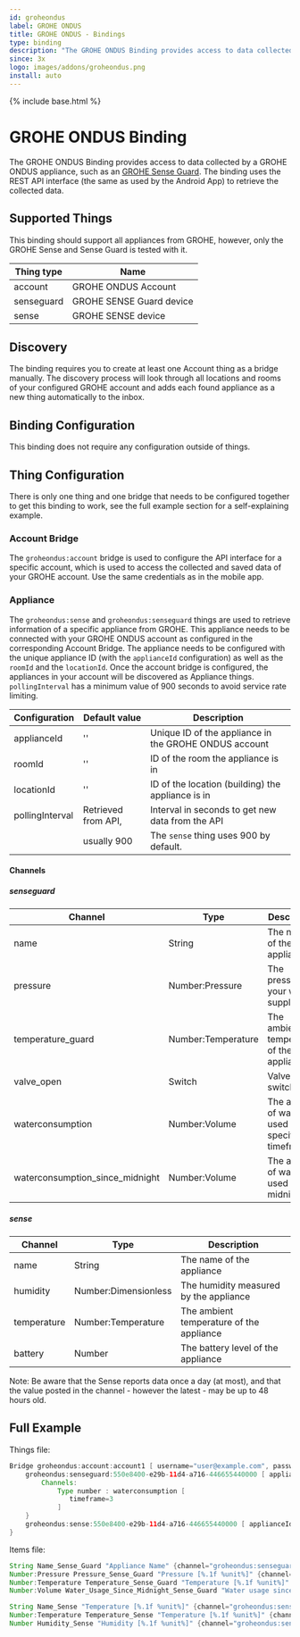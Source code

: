 ```yaml
---
id: groheondus
label: GROHE ONDUS
title: GROHE ONDUS - Bindings
type: binding
description: "The GROHE ONDUS Binding provides access to data collected by a GROHE ONDUS appliance, such as an [GROHE Sense Guard](https://www.grohe.de/de_de/smarthome/grohe-sense-guard/)."
since: 3x
logo: images/addons/groheondus.png
install: auto
---
```


<!-- Attention authors: Do not edit directly. Please add your changes to the appropriate source repository -->

{% include base.html %}

# GROHE ONDUS Binding

The GROHE ONDUS Binding provides access to data collected by a GROHE ONDUS appliance, such as an [GROHE Sense Guard](https://www.grohe.de/de_de/smarthome/grohe-sense-guard/).
The binding uses the REST API interface (the same as used by the Android App) to retrieve the collected data.

## Supported Things

This binding should support all appliances from GROHE, however, only the GROHE Sense and Sense Guard is tested with it.

| Thing type               | Name                     |
|--------------------------|--------------------------|
| account                  | GROHE ONDUS Account      |
| senseguard               | GROHE SENSE Guard device |
| sense                    | GROHE SENSE device       |

## Discovery

The binding requires you to create at least one Account thing as a bridge manually.
The discovery process will look through all locations and rooms of your configured GROHE account and adds each found appliance as a new thing automatically to the inbox.

## Binding Configuration

This binding does not require any configuration outside of things.

## Thing Configuration

There is only one thing and one bridge that needs to be configured together to get this binding to work, see the full example section for a self-explaining example.

### Account Bridge

The `groheondus:account` bridge is used to configure the API interface for a specific account, which is used to access the collected and saved data of your GROHE account.
Use the same credentials as in the mobile app.

### Appliance

The `groheondus:sense` and `groheondus:senseguard` things are used to retrieve information of a specific appliance from GROHE.
This appliance needs to be connected with your GROHE ONDUS account as configured in the corresponding Account Bridge.
The appliance needs to be configured with the unique appliance ID (with the `applianceId` configuration) as well as the `roomId` and the `locationId`.
Once the account bridge is configured, the appliances in your account will be discovered as Appliance things.
`pollingInterval` has a minimum value of 900 seconds to avoid service rate limiting.

| Configuration            | Default value            | Description                                           |
|--------------------------|--------------------------|-------------------------------------------------------|
| applianceId              | ''                       | Unique ID of the appliance in the GROHE ONDUS account |
| roomId                   | ''                       | ID of the room the appliance is in                    |
| locationId               | ''                       | ID of the location (building) the appliance is in     |
| pollingInterval          | Retrieved from API,      | Interval in seconds to get new data from the API      |
|                          | usually 900              | The `sense` thing uses 900 by default.                |

#### Channels

##### senseguard

| Channel                         | Type               | Description                                      |
|---------------------------------|--------------------|--------------------------------------------------|
| name                            | String             | The name of the appliance                        |
| pressure                        | Number:Pressure    | The pressure of your water supply                |
| temperature_guard               | Number:Temperature | The ambient temperature of the appliance         |
| valve_open                      | Switch             | Valve switch                                     |
| waterconsumption                | Number:Volume      | The amount of water used in a specific timeframe |
| waterconsumption_since_midnight | Number:Volume      | The amount of water used since midnight          |

##### sense

| Channel                  | Type                     | Description                                           |
|--------------------------|--------------------------|-------------------------------------------------------|
| name                     | String                   | The name of the appliance                             |
| humidity                 | Number:Dimensionless     | The humidity measured by the appliance                |
| temperature              | Number:Temperature       | The ambient temperature of the appliance              |
| battery                  | Number                   | The battery level of the appliance                    |

Note: Be aware that the Sense reports data once a day (at most), and that the value posted in the channel - however the latest - may be up to 48 hours old.

## Full Example

Things file:

```java
Bridge groheondus:account:account1 [ username="user@example.com", password="YourStrongPasswordHere!" ] {
    groheondus:senseguard:550e8400-e29b-11d4-a716-446655440000 [ applianceId="550e8400-e29b-11d4-a716-446655440000", roomId=456, locationId=123 ] {
        Channels:
            Type number : waterconsumption [
               timeframe=3
            ]
    }
    groheondus:sense:550e8400-e29b-11d4-a716-446655440000 [ applianceId="444e8400-e29b-11d4-a716-446655440000", roomId=456, locationId=123 ]
}
```

Items file:

```java
String Name_Sense_Guard "Appliance Name" {channel="groheondus:senseguard:groheondus:appliance:550e8400-e29b-11d4-a716-446655440000:name"}
Number:Pressure Pressure_Sense_Guard "Pressure [%.1f %unit%]" {channel="groheondus:senseguard:groheondus:appliance:550e8400-e29b-11d4-a716-446655440000:pressure"}
Number:Temperature Temperature_Sense_Guard "Temperature [%.1f %unit%]" {channel="groheondus:senseguard:groheondus:appliance:550e8400-e29b-11d4-a716-446655440000:temperature_guard"}
Number:Volume Water_Usage_Since_Midnight_Sense_Guard "Water usage since midnight [%.1f %unit%]" {channel="groheondus:senseguard:groheondus:appliance:550e8400-e29b-11d4-a716-446655440000:waterconsumption_since_midnight"}

String Name_Sense "Temperature [%.1f %unit%]" {channel="groheondus:sense:groheondus:appliance:444e8400-e29b-11d4-a716-446655440000:name"}
Number:Temperature Temperature_Sense "Temperature [%.1f %unit%]" {channel="groheondus:sense:groheondus:appliance:444e8400-e29b-11d4-a716-446655440000:temperature"}
Number Humidity_Sense "Humidity [%.1f %unit%]" {channel="groheondus:sense:groheondus:appliance:444e8400-e29b-11d4-a716-446655440000:humidity"}
```
